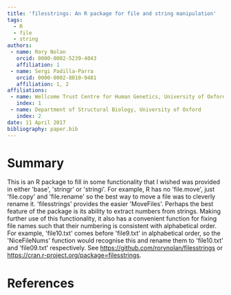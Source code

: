 ```yaml
---
title: 'filesstrings: An R package for file and string manipulation'
tags:
  - R
  - file
  - string
authors:
 - name: Rory Nolan
   orcid: 0000-0002-5239-4043
   affiliation: 1
 - name: Sergi Padilla-Parra
   orcid: 0000-0002-8010-9481
   affiliation: 1, 2
affiliations:
 - name: Wellcome Trust Centre for Human Genetics, University of Oxford
   index: 1
 - name: Department of Structural Biology, University of Oxford
   index: 2
date: 11 April 2017
bibliography: paper.bib
---
```


# Summary

This is an R package to fill in some functionality that I wished was provided in either 'base', 'stringr' or 'stringi'. For example, R has no 'file.move', just 'file.copy' and 'file.rename' so the best way to move a file was to cleverly rename it. 'filesstrings' provides the easier 'MoveFiles'. Perhaps the best feature of the package is its ability to extract numbers from strings. Making further use of this functionality, it also has a convenient function for fixing file names such that their numbering is consistent with alphabetical order. For example, 'file10.txt' comes before 'file9.txt' in alphabetical order, so the 'NiceFileNums' function would recognise this and rename them to 'file10.txt' and 'file09.txt' respectively. See https://github.com/rorynolan/filesstrings or https://cran.r-project.org/package=filesstrings.

# References
